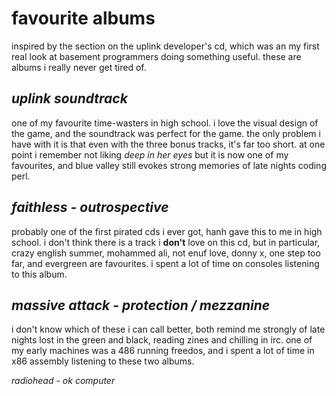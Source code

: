 favourite albums
================

inspired by the section on the uplink developer's cd, which was an 
my first real look at basement programmers doing something useful.
these are albums i really never get tired of.

_uplink soundtrack_
-------------------
one of my favourite time-wasters in high school. i love the visual design
of the game, and the soundtrack was perfect for the game. the only problem
i have with it is that even with the three bonus tracks, it's far too short.
at one point i remember not liking _deep in her eyes_ but it is now one of
my favourites, and blue valley still evokes strong memories of late nights
coding perl.

_faithless - outrospective_
---------------------------
probably one of the first pirated cds i ever got, hanh gave this to me in
high school. i don't think there is a track i **don't** love on this cd,
but in particular, crazy english summer, mohammed ali, not enuf love, donny
x, one step too far, and evergreen are favourites. i spent a lot of time
on consoles listening to this album.

_massive attack - protection / mezzanine_
-----------------------------------------
i don't know which of these i can call better, both remind me strongly of
late nights lost in the green and black, reading zines and chilling in irc.
one of my early machines was a 486 running freedos, and i spent a lot of
time in x86 assembly listening to these two albums.

_radiohead - ok computer_    

